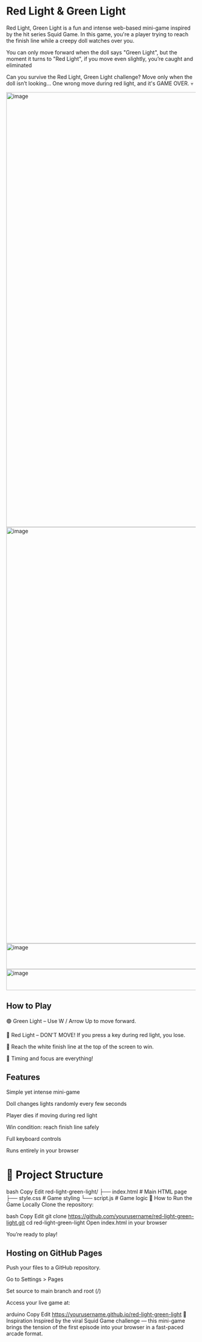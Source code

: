 # Red Light & Green Light 
Red Light, Green Light is a fun and intense web-based mini-game inspired by the hit series Squid Game. In this game, you're a player trying to reach the finish line while a creepy doll watches over you.

You can only move forward when the doll says "Green Light", but the moment it turns to "Red Light", if you move even slightly, you’re caught and eliminated

Can you survive the Red Light, Green Light challenge?
Move only when the doll isn’t looking…
One wrong move during red light, and it's GAME OVER. 💀

<img width="662" height="1152" alt="image" src="https://github.com/user-attachments/assets/8b91390b-e0d2-4243-8d9e-2a1b1fcf6539" />
<img width="680" height="1103" alt="image" src="https://github.com/user-attachments/assets/de1237b5-e76f-49fc-b109-c6517c7fbdc1" />
<img width="658" height="68" alt="image" src="https://github.com/user-attachments/assets/bf17f545-36d8-4371-b24f-a91c5656c26c" />
<img width="538" height="56" alt="image" src="https://github.com/user-attachments/assets/0ddcc8ea-2d84-4465-a17d-b4608e29eef3" />

 
## How to Play
🟢 Green Light – Use W / Arrow Up to move forward.

🔴 Red Light – DON'T MOVE! If you press a key during red light, you lose.

🏁 Reach the white finish line at the top of the screen to win.

🎯 Timing and focus are everything!

## Features
Simple yet intense mini-game

Doll changes lights randomly every few seconds

Player dies if moving during red light

Win condition: reach finish line safely

Full keyboard controls

Runs entirely in your browser

# 📁 Project Structure
bash
Copy
Edit
red-light-green-light/
├── index.html       # Main HTML page
├── style.css        # Game styling
└── script.js        # Game logic
🚀 How to Run the Game Locally
Clone the repository:

bash
Copy
Edit
git clone https://github.com/yourusername/red-light-green-light.git
cd red-light-green-light
Open index.html in your browser

You’re ready to play!

## Hosting on GitHub Pages
Push your files to a GitHub repository.

Go to Settings > Pages

Set source to main branch and root (/)

Access your live game at:

arduino
Copy
Edit
https://yourusername.github.io/red-light-green-light
🧠 Inspiration
Inspired by the viral Squid Game challenge — this mini-game brings the tension of the first episode into your browser in a fast-paced arcade format.
